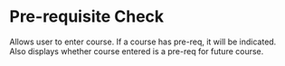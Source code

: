 # Pre-requisite Check

Allows user to enter course. If a course has pre-req, it will be indicated. Also displays whether course entered is a pre-req for future course.
